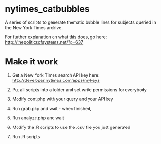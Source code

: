 nytimes_catbubbles
==================

A series of scripts to generate thematic bubble lines for subjects queried in the New York Times archive.

For further explanation on what this does, go here: http://thepoliticsofsystems.net/?p=637

Make it work
============
1) Get a New York Times search API key here: http://developer.nytimes.com/apps/mykeys

2) Put all scripts into a folder and set write permissions for everybody

3) Modify conf.php with your query and your API key

4) Run grab.php and wait - when finished,

5) Run analyze.php and wait

6) Modify the .R scripts to use the .csv file you just generated

7) Run .R scripts
